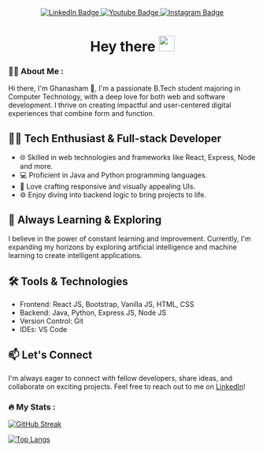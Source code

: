 <div id="header" align="center">
  <div id="badges">
  <a href="https://www.linkedin.com/in/ghansham-irshetti/">
    <img src="https://img.shields.io/badge/LinkedIn-blue?style=for-the-badge&logo=linkedin&logoColor=white" alt="LinkedIn Badge"/>
  </a>
  <a href="https://www.youtube.com/channel/UCgwQpCgIctzeGCkJ88xHRxA">
    <img src="https://img.shields.io/badge/YouTube-red?style=for-the-badge&logo=youtube&logoColor=white" alt="Youtube Badge"/>
  </a>
  <a href="https://www.youtube.com/channel/UCgwQpCgIctzeGCkJ88xHRxA">
    <img src="https://img.shields.io/badge/Instagram-purple?style=for-the-badge&logo=youtube&logoColor=white" alt="Instagram Badge"/>
  </a>
</div>
  <img src="https://komarev.com/ghpvc/?username=Ghanasham200&style=flat-square&color=blue" alt=""/>
<h1>
  Hey there
  <img src="https://media.giphy.com/media/hvRJCLFzcasrR4ia7z/giphy.gif" width="32px"/>
</h1>
</div>


### :woman_technologist: About Me :

Hi there, I'm Ghanasham 👋, I'm a passionate B.Tech student majoring in Computer Technology, with a deep love for both web and software development. I thrive on creating impactful and user-centered digital experiences that combine form and function.

## 👨‍💻 Tech Enthusiast & Full-stack Developer

- 🌐 Skilled in web technologies and frameworks like React, Express, Node and more.
- 💻 Proficient in Java and Python programming languages.
- 🎨 Love crafting responsive and visually appealing UIs.
- ⚙️ Enjoy diving into backend logic to bring projects to life.

## 🚀 Always Learning & Exploring

I believe in the power of constant learning and improvement. Currently, I'm expanding my horizons by exploring artificial intelligence and machine learning to create intelligent applications.

## 🛠️ Tools & Technologies

- Frontend: React JS, Bootstrap, Vanilla JS, HTML, CSS 
- Backend: Java, Python, Express JS, Node JS
- Version Control: Git
- IDEs: VS Code


## 📫 Let's Connect

I'm always eager to connect with fellow developers, share ideas, and collaborate on exciting projects. Feel free to reach out to me on [LinkedIn](https://www.linkedin.com/in/ghansham-irshetti/)!


### :fire: My Stats :

  
[![GitHub Streak](https://streak-stats.demolab.com?user=Ghanasham2004&theme=highcontrast&date_format=M%20j%5B%2C%20Y%5D&card_width=500)](https://git.io/streak-stats)

[![Top Langs](https://github-readme-stats.vercel.app/api/top-langs/?username=Ghanasham2004&layout=compact&theme=vision-friendly-dark)](https://github.com/anuraghazra/github-readme-stats)
